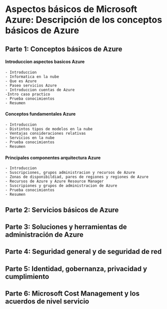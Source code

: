 # Aspectos básicos de Microsoft Azure: Descripción de los conceptos básicos de Azure

## Parte 1: Conceptos básicos de Azure
#### Introduccion aspectos basicos Azure
    - Introduccion
    - Informatica en la nube
    - Que es Azure
    - Paseo servicios Azure
    - Introduccion cuentas de Azure
    -Intro caso practico
    - Prueba conocimientos
    - Resumen
#### Conceptos fundamentales Azure
    - Introduccion
    - Distintos tipos de modelos en la nube
    - Ventajas consideraciones relativas
    - Servicios en la nube
    - Prueba conocimientos
    - Resumen
#### Principales componentes arquitectura Azure
    - Introduccion
    - Suscripciones, grupos administracion y recursos de Azure
    - Zonas de disponibildiad, pares de regiones y regiones de Azure
    - Recursos de Azure y Azure Resource Manager
    - Suscripiones y grupos de administracion de Azure
    - Prueba conocimientos
    - Resumen
## Parte 2: Servicios básicos de Azure
## Parte 3: Soluciones y herramientas de administración de Azure
## Parte 4: Seguridad general y de seguridad de red
## Parte 5: Identidad, gobernanza, privacidad y cumplimiento
## Parte 6: Microsoft Cost Management y los acuerdos de nivel servicio
